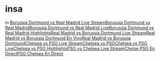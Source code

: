 insa
====

in
<a href="https://docs.google.com/drawings/d/1tASVKM3n6xDkdnkU6ey0NDmVqXDnT1DcKoXDGJIIpYo/preview?pli=1">Borussia Dortmund vs Real Madrid Live Stream</a><a href="https://docs.google.com/drawings/d/1tASVKM3n6xDkdnkU6ey0NDmVqXDnT1DcKoXDGJIIpYo/preview?pli=1">Borussia Dortmund vs Real Madrid</a><a href="https://docs.google.com/drawings/d/1tASVKM3n6xDkdnkU6ey0NDmVqXDnT1DcKoXDGJIIpYo/preview?pli=1">Borussia Dortmund vs Real Madrid Live</a><a href="https://docs.google.com/drawings/d/1tASVKM3n6xDkdnkU6ey0NDmVqXDnT1DcKoXDGJIIpYo/preview?pli=1">Borussia Dortmund vs Real Madrid Highlights</a><a href="https://docs.google.com/drawings/d/1tASVKM3n6xDkdnkU6ey0NDmVqXDnT1DcKoXDGJIIpYo/preview?pli=1">Real Madrid vs Borussia Dortmund Live Stream</a><a href="https://docs.google.com/drawings/d/1P2j7g2oK-ryn1E5M-_CXHYhkdSCBgnwAW-rvQuRzk3U/preview?pli=1">Real Madrid vs Borussia Dortmund En Vivo</a><a href="https://docs.google.com/drawings/d/1P2j7g2oK-ryn1E5M-_CXHYhkdSCBgnwAW-rvQuRzk3U/preview?pli=1">Real Madrid vs Borussia Dortmund</a><a href="https://docs.google.com/drawings/d/1ueQqScV-oyFMQtX1waFDnIvHF3DGREcZ7TIphZzc50A/preview?pli=1">Chelsea vs PSG Live Stream</a><a href="https://docs.google.com/drawings/d/1ueQqScV-oyFMQtX1waFDnIvHF3DGREcZ7TIphZzc50A/preview?pli=1">Chelsea vs PSG</a><a href="https://docs.google.com/drawings/d/1ueQqScV-oyFMQtX1waFDnIvHF3DGREcZ7TIphZzc50A/preview?pli=1">Chelsea vs PSG Live</a><a href="https://docs.google.com/drawings/d/1ueQqScV-oyFMQtX1waFDnIvHF3DGREcZ7TIphZzc50A/preview?pli=1">Chelsea vs PSG Highlights</a><a href="https://docs.google.com/drawings/d/1ueQqScV-oyFMQtX1waFDnIvHF3DGREcZ7TIphZzc50A/preview?pli=1">PSG vs Chelsea Live Stream</a><a href="https://docs.google.com/drawings/d/1Z19SCe64ohhgJLH6GOtuIUGtwturuzkJI-c7y-5xF28/preview?pli=1">Chelse PSG En Direct</a><a href="https://docs.google.com/drawings/d/1Z19SCe64ohhgJLH6GOtuIUGtwturuzkJI-c7y-5xF28/preview?pli=1">PSG Chelsea En Direct</a>
